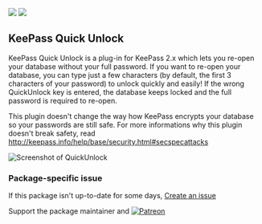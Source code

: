 [![](https://img.shields.io/chocolatey/v/keepass-plugin-kpfloatingpanel?color=green&label=keepass-plugin-kpfloatingpanel)](https://chocolatey.org/packages/keepass-plugin-kpfloatingpanel) [![](https://img.shields.io/chocolatey/dt/keepass-plugin-kpfloatingpanel)](https://chocolatey.org/packages/keepass-plugin-kpfloatingpanel)

## KeePass Quick Unlock
KeePass Quick Unlock is a plug-in for KeePass 2.x which lets you re-open your database without your full 
password. If you want to re-open your database, you can type just a few characters (by default, the 
first 3 characters of your password) to unlock quickly and easily! If the wrong QuickUnlock key is 
entered, the database keeps locked and the full password is required to re-open.

This plugin doesn't change the way how KeePass encrypts your database so your passwords are still safe.
For more informations why this plugin doesn't break safety, 
read http://keepass.info/help/base/security.html#secspecattacks

![Screenshot of QuickUnlock](https://camo.githubusercontent.com/2d39f8afe4b7d739ebbb4c49b23e1240ecfcd9c0/68747470733a2f2f61626c6f61642e64652f696d672f717569636b756e6c6f636b31316e7564302e6a7067)

### Package-specific issue
If this package isn't up-to-date for some days, [Create an issue](https://github.com/tunisiano187/Chocolatey-packages/issues/new/choose)

Support the package maintainer and [![Patreon](https://cdn.jsdelivr.net/gh/tunisiano187/Chocolatey-packages@d15c4e19c709e7148588d4523ffc6dd3cd3c7e5e/icons/patreon.png)](https://www.patreon.com/tunisiano)